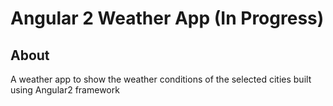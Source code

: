 # Angular 2 Weather App (In Progress)

## About

A weather app to show the weather conditions of the selected cities built using Angular2 framework
